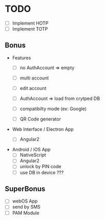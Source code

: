 # TODO

- [ ] Implement HOTP
- [ ] Implement TOTP

## Bonus

- Features
    - [ ] no AuthAccount => empty
    - [ ] multi account
    - [ ] edit account
    - [ ] AuthAccount => load from crytped DB
    - [ ] compatibilty mode (ex: Google)
    - [ ] QR Code generator


- Web Interface / Electron App
    - [ ] Angular2


- Android / iOS App
    - [ ] NativeScript
    - [ ] Angular2
    - [ ] unlock by PIN code
    - [ ] use DB in device ???

## SuperBonus
- [ ] webOS App
- [ ] send by SMS
- [ ] PAM Module

